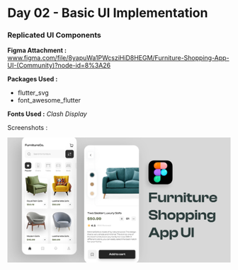 # Day 02 - Basic UI Implementation

### Replicated UI Components 

**Figma Attachment :** www.figma.com/file/8yapuWa1PWcsziHiD8HEGM/Furniture-Shopping-App-UI-(Community)?node-id=8%3A26

**Packages Used :**
- flutter_svg
- font_awesome_flutter

**Fonts Used :** *Clash Display*

Screenshots : 

<img src="./assets/images/Day 02.svg">
